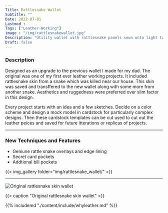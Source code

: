 ```yaml
---
Title: Rattlesnake Wallet
Subtitle: ""
Date: 2022-07-01
Lastmod : 
Tags: ["Leather-Working"]
image : "/img/rattlesnakewallet.jpg"
Description: "Utility wallet with rattlesnake panels sewn onto light tan leather."
Draft: false
---
```






### Description ###
Designed as an upgrade to the previous wallet I made for my dad. The original was one of my first ever leather working projects. It included rattlesnake skin from a snake which was killed near our house. This skin was saved and transffered to the new wallet along with some more from another snake. Aesthetics and ruggedness were preferred over slim factor in this design. 

Every project starts with an idea and a few sketches. Decide on a color scheme and design a mock model in cardstock for particularly complex designs. Then these cardstock templates can be cut used to cut out the leather peices and saved for future itterations or replicas of projects.

---

### New Techniques and Features
* Geniune rattle snake overlays and edge lining
* Secret card pockets
* Addtional bill pockets

{{< img_gallery  folder="img/rattlesnake_wallet/" >}}

---
![Original rattlesnake skin wallet](/img/ogsnakewallet.jpg "")

{{< caption "Original rattlesnake skin wallet" >}}  

{{% includemd "./content/include/whyleather.md" %}}  


